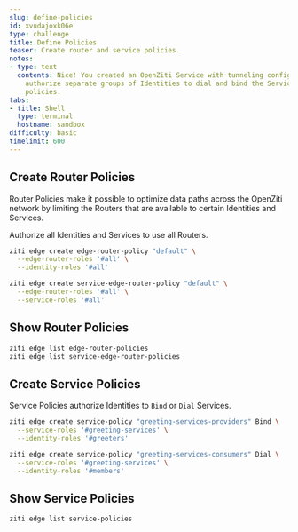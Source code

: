 ```yaml
---
slug: define-policies
id: xvudajoxk06e
type: challenge
title: Define Policies
teaser: Create router and service policies.
notes:
- type: text
  contents: Nice! You created an OpenZiti Service with tunneling configs. Now let's
    authorize separate groups of Identities to dial and bind the Service by defining
    policies.
tabs:
- title: Shell
  type: terminal
  hostname: sandbox
difficulty: basic
timelimit: 600
---
```


## Create Router Policies

Router Policies make it possible to optimize data paths across the OpenZiti network by limiting the Routers that are available to certain Identities and Services.

Authorize all Identities and Services to use all Routers.

```bash
ziti edge create edge-router-policy "default" \
  --edge-router-roles '#all' \
  --identity-roles '#all'

ziti edge create service-edge-router-policy "default" \
  --edge-router-roles '#all' \
  --service-roles '#all'
```

## Show Router Policies

```bash
ziti edge list edge-router-policies
ziti edge list service-edge-router-policies
```

## Create Service Policies

Service Policies authorize Identities to `Bind` or `Dial` Services.

```bash
ziti edge create service-policy "greeting-services-providers" Bind \
  --service-roles '#greeting-services' \
  --identity-roles '#greeters'

ziti edge create service-policy "greeting-services-consumers" Dial \
  --service-roles '#greeting-services' \
  --identity-roles '#members'
```

## Show Service Policies

```bash
ziti edge list service-policies
```
